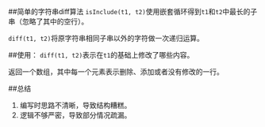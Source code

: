 ##简单的字符串diff算法
`isInclude(t1, t2)`使用嵌套循环得到`t1`和`t2`中最长的子串（忽略了其中的空行）。

`diff(t1, t2)`将原字符串相同子串以外的字符做一次递归运算。

##使用：
`diff(t1, t2)`表示在`t1`的基础上修改了哪些内容。

返回一个数组，其中每一个元素表示删除、添加或者没有修改的一行。

##总结
1. 编写时思路不清晰，导致结构糟糕。
2. 逻辑不够严密，导致部分情况疏漏。